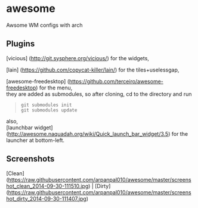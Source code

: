 awesome
=======

Awsome WM configs with arch

Plugins
-------

[vicious] (http://git.sysphere.org/vicious/) for the widgets,  

[lain] (https://github.com/copycat-killer/lain/) for the tiles+uselessgap,  

[awesome-freedesktop] (https://github.com/terceiro/awesome-freedesktop) for the menu,  
they are added as submodules, so after cloning, cd to the directory and run  
>`git submodules init`  
>`git submodules update`  

also,  
[launchbar widget] (http://awesome.naquadah.org/wiki/Quick_launch_bar_widget/3.5) for the launcher at bottom-left.

Screenshots
--------

[Clean] (https://raw.githubusercontent.com/arpanpal010/awesome/master/screenshot_clean_2014-09-30-111510.jpg) | 
[Dirty] (https://raw.githubusercontent.com/arpanpal010/awesome/master/screenshot_dirty_2014-09-30-111407.jpg)